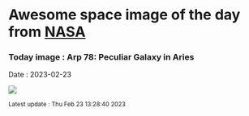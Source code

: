 
# Awesome space image of the day from [NASA](https://api.nasa.gov/)

### Today image : Arp 78: Peculiar Galaxy in Aries
Date : 2023-02-23

![](https://apod.nasa.gov/apod/image/2302/NGC772-L2bh-RGB-19-8aT-cC1024.jpg)

<small>Latest update : Thu Feb 23 13:28:40 2023</small>
        